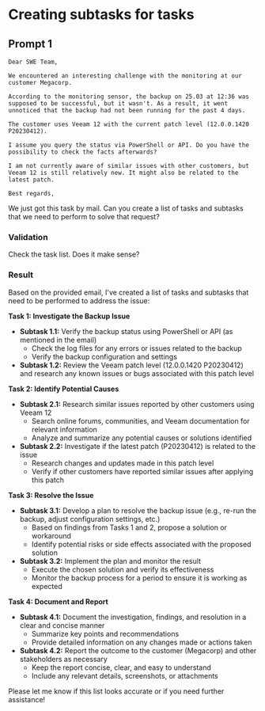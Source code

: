 # Creating subtasks for tasks

## Prompt 1

```
Dear SWE Team,

We encountered an interesting challenge with the monitoring at our customer Megacorp.

According to the monitoring sensor, the backup on 25.03 at 12:36 was supposed to be successful, but it wasn't. As a result, it went unnoticed that the backup had not been running for the past 4 days.

The customer uses Veeam 12 with the current patch level (12.0.0.1420 P20230412).

I assume you query the status via PowerShell or API. Do you have the possibility to check the facts afterwards?

I am not currently aware of similar issues with other customers, but Veeam 12 is still relatively new. It might also be related to the latest patch.

Best regards,
```

We just got this task by mail. Can you create a list of tasks and subtasks that we need to perform to solve that request?

### Validation

Check the task list. Does it make sense?

### Result

Based on the provided email, I've created a list of tasks and subtasks that need to be performed to address the issue:

**Task 1: Investigate the Backup Issue**

- **Subtask 1.1:** Verify the backup status using PowerShell or API (as mentioned in the email)
  - Check the log files for any errors or issues related to the backup
  - Verify the backup configuration and settings
- **Subtask 1.2:** Review the Veeam patch level (12.0.0.1420 P20230412) and research any known issues or bugs associated with this patch level

**Task 2: Identify Potential Causes**

- **Subtask 2.1:** Research similar issues reported by other customers using Veeam 12
  - Search online forums, communities, and Veeam documentation for relevant information
  - Analyze and summarize any potential causes or solutions identified
- **Subtask 2.2:** Investigate if the latest patch (P20230412) is related to the issue
  - Research changes and updates made in this patch level
  - Verify if other customers have reported similar issues after applying this patch

**Task 3: Resolve the Issue**

- **Subtask 3.1:** Develop a plan to resolve the backup issue (e.g., re-run the backup, adjust configuration settings, etc.)
  - Based on findings from Tasks 1 and 2, propose a solution or workaround
  - Identify potential risks or side effects associated with the proposed solution
- **Subtask 3.2:** Implement the plan and monitor the result
  - Execute the chosen solution and verify its effectiveness
  - Monitor the backup process for a period to ensure it is working as expected

**Task 4: Document and Report**

- **Subtask 4.1:** Document the investigation, findings, and resolution in a clear and concise manner
  - Summarize key points and recommendations
  - Provide detailed information on any changes made or actions taken
- **Subtask 4.2:** Report the outcome to the customer (Megacorp) and other stakeholders as necessary
  - Keep the report concise, clear, and easy to understand
  - Include any relevant details, screenshots, or attachments

Please let me know if this list looks accurate or if you need further assistance!
